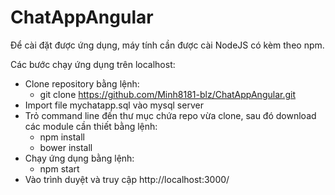 # ChatAppAngular

Để cài đặt được ứng dụng, máy tính cần được cài NodeJS có kèm theo npm.

Các bước chạy ứng dụng trên localhost:

  - Clone repository bằng lệnh:
      + git clone https://github.com/Minh8181-blz/ChatAppAngular.git
  - Import file mychatapp.sql vào mysql server
  - Trỏ command line đến thư mục chứa repo vừa clone, sau đó download các module cần thiết bằng lệnh:
      + npm install
      + bower install
  - Chạy ứng dụng bằng lệnh:
      + npm start
  - Vào trình duyệt và truy cập http://localhost:3000/
